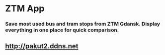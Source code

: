 # ZTM App

### Save most used bus and tram stops from ZTM Gdansk. Display everything in one place for quick comparison.

## http://pakut2.ddns.net
